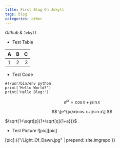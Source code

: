 ```yaml
---
title: First Blog On Jekyll
tags: blog
categories: other
---
```



*Github* & `Jekyll`

- Test Table

|   A   |   B   |   C   |
| ----- |:-----:| -----:|
|   1   |   2   |   3   |

- Test Code
```
#!/usr/bin/env python
print('Hello World!')
print('Hello Blog!')
```

$$
e^{jx}=\cos x+j\sin x
$$

$$
\[e^{jx}=\cos x+j\sin x\]
$$

$\sqrt{1+\sqrt[p]{1+\sqrt[q]{1+a}}}$

- Test Picture
![pic][pic]


[pic]:{{"/Light_Of_Dawn.jpg" | prepend: site.imgrepo }}


